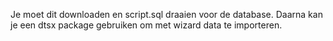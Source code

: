 Je moet dit downloaden en script.sql draaien voor de database. Daarna kan je een dtsx package gebruiken om met wizard data te importeren.
